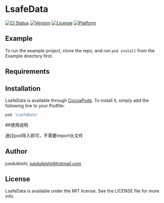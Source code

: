 # LsafeData

[![CI Status](https://img.shields.io/travis/jueduibishi/LsafeData.svg?style=flat)](https://travis-ci.org/jueduibishi/LsafeData)
[![Version](https://img.shields.io/cocoapods/v/LsafeData.svg?style=flat)](https://cocoapods.org/pods/LsafeData)
[![License](https://img.shields.io/cocoapods/l/LsafeData.svg?style=flat)](https://cocoapods.org/pods/LsafeData)
[![Platform](https://img.shields.io/cocoapods/p/LsafeData.svg?style=flat)](https://cocoapods.org/pods/LsafeData)

## Example

To run the example project, clone the repo, and run `pod install` from the Example directory first.

## Requirements

## Installation

LsafeData is available through [CocoaPods](https://cocoapods.org). To install
it, simply add the following line to your Podfile:

```ruby
pod 'LsafeData'
```
##使用说明

通过pod导入即可，不需要import头文件

## Author

jueduibishi, jueduibishi@hotmail.com

## License

LsafeData is available under the MIT license. See the LICENSE file for more info.
